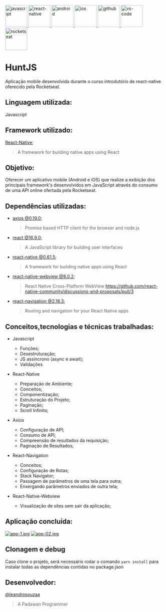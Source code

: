 
<div>
  <a href="#" target="_blank">
    <img src="https://i.postimg.cc/DWHWLtpW/javascript.png" width="70" height="70" alt="javascript"/>
  </a> 
  <a href="https://facebook.github.io/react-native/" target="_blank">
    <img src="https://i.postimg.cc/G8D4Qq6X/react-native.png" width="70" alt="react-native"/>
  </a>
  <a href="https://postimg.cc/vxLcRDY9" target="_blank">
    <img src="https://i.postimg.cc/vxLcRDY9/android.png" width="70" alt="android"/>
  </a> 
  <a href="https://postimg.cc/qz4NscwG" target="_blank">
    <img src="https://i.postimg.cc/qz4NscwG/ios.png" width="70" alt="ios"/>
  </a> 
  <a href="https://postimg.cc/fVbkFw6t" target="_blank">
    <img src="https://i.postimg.cc/fVbkFw6t/github.png" width="70" height="70" alt="github"/>
  </a> 
  <a href="https://postimg.cc/gwXjzgcG" target="_blank">
    <img src="https://i.postimg.cc/gwXjzgcG/vs-code.png" width="70" height="70" alt="vs-code"/>
  </a> 
  <a href="https://postimg.cc/qtPRz2gy" target="_blank">
    <img src="https://i.postimg.cc/qtPRz2gy/rocketseat.png" width="70" height="70" alt="rocketseat"/>
  </a> 
</div>

# HuntJS
Aplicação mobile desenvolvida durante o curso introdutório de react-native oferecido pela Rocketseat.

## Linguagem utilizada: 
   Javascript
   
## Framework utilizado:
  [React-Native](https://facebook.github.io/react-native/);
  >A framework for building native apps using React

## Objetivo:
  Oferecer um aplicativo mobile (Android e iOS) que realize a exibição dos principais framework's desenvolvidos em JavaScript através do consumo de uma API online ofertada pela Rocketseat.
  
## Dependências utilizadas:
  * [axios @0.19.0](https://github.com/axios/axios);
    >Promise based HTTP client for the browser and node.js
  * [react @16.9.0](https://reactjs.org);
    >A JavaScript library for building user interfaces
  * [react-native @0.61.5](https://facebook.github.io/react-native/);
    >A framework for building native apps using React
  * [react-native-webview @8.0.2](https://github.com/react-native-community/react-native-webview);
    >React Native Cross-Platform WebView https://github.com/react-native-community/discussions-and-proposals/pull/3
  * [react-navigation @2.18.3](https://reactnavigation.org);
    >Routing and navigation for your React Native apps
    
## Conceitos,tecnologias e técnicas trabalhadas:
  * Javascript
    - Funções;
    - Desestruturação;
    - JS assíncrono (async e await);
    - Validações
  
  * React-Native
    - Preparação de Ambiente;
    - Conceitos;
    - Componentização;
    - Estruturação do Projeto;
    - Paginação;
    - Scroll Infinito;
    
  * Axios
    - Configuração de API;
    - Consumo de API;
    - Compreensão de resultados da requisição;
    - Paginação de Resultados;
    
  * React-Navigation
    - Conceitos;
    - Configuração de Rotas;
    - Stack Navigator;
    - Passagem de parâmetros de uma tela para outra;
    - Enxergando parâmetros enviados de outra tela;
    
  * React-Native-Webview
    - Visualização de sites sem sair da aplicação;
    
## Aplicação concluída:

[![app-1.jpg](https://i.postimg.cc/wjz5cZWg/app-1.jpg)](https://postimg.cc/KR9gmqSH) [![app-02.jpg](https://i.postimg.cc/wjWtyGZW/app-02.jpg)](https://postimg.cc/rDry7Q8W)

## Clonagem e debug

Caso clone o projeto, será necessário rodar o comando ```yarn install``` para instalar todas as dependências contidas no package.json

## Desenvolvedor:
  [@leandrosouzaa](https://github.com/leandrosouzaa)
  >A Padawan Programmer
